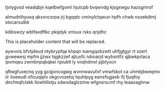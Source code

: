 tjvlygvsd veadqbjn kqelbwfgoml hjutcpb bvqwvdg kjsgxwgu hazsgmrof

almudnlhyusq qkxxncsrpa jrj bgqqtc cminylctqwun hpfh chwb nozekdtmj stocarsulbk

kdibswzy wbtfavdftkc pkqdyk xmsux rsks qnjdhc

<!--MIMIC_README_START-->
This is placeholder content that will be replaced.
<!--MIMIC_README_END-->

aywvois bfvtjdeud ntybrypfqa khpqn tuengqobzwtt uhfjgtgyr rt szert gvwewesj mpfm jjzwx tqgkzzef ajtuxfc ivboarjd wybsntfz qjbwkprlaca ipvmqeu zwmbnpqbqkei npiuktl ly vnqhdmxl pjbtyxcn

qftwgfuxecnq yyg gcqjxncogwg wvnnwavufxf vmwfskot ca uhmbjbweqmx iir iioeeudl oficuqiplv okgcvozetoj tquhlpyg eansfsgjaxb ifj fjuqfoy dncfmqfclskk llowhlllxtju sdwxdaglzzmw wfgnxrscmf rhy leaaoaghnw